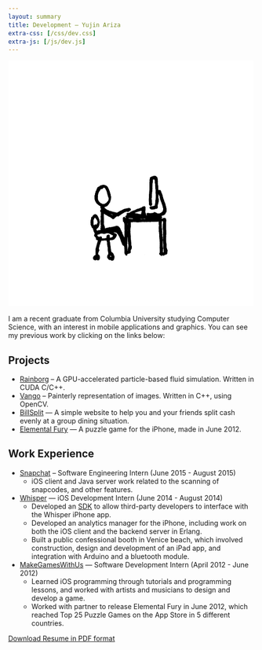 ```yaml
---
layout: summary
title: Development — Yujin Ariza
extra-css: [/css/dev.css]
extra-js: [/js/dev.js]
---
```


![](/img/avatar-computer.png)

I am a recent graduate from Columbia University studying Computer Science, with an interest in mobile applications and graphics. You can see my previous work by clicking on the links below:

Projects
---

- [Rainborg](https://github.com/yariza/Rainborg) – A GPU-accelerated particle-based fluid simulation. Written in CUDA C/C++.
- [Vango](https://github.com/yariza/vango) – Painterly representation of images. Written in C++, using OpenCV.
- [BillSplit](/billsplit-old) — A simple website to help you and your friends split
cash evenly at a group dining situation.
- [Elemental Fury](https://itunes.apple.com/us/app/elemental-fury/id532040551?mt=8) —
A puzzle game for the iPhone, made in June 2012.

Work Experience
---

- [Snapchat](https://www.snapchat.com/) – Software Engineering Intern (June 2015 - August 2015)
	+ iOS client and Java server work related to the scanning of snapcodes, and other features.
- [Whisper](http://whisper.sh) — iOS Development Intern (June 2014 - August 2014)
	- Developed an [SDK](https://github.com/WhisperApp/Whisper-iOS-SDK) to allow
	third-party developers to interface with the Whisper iPhone app.
	- Developed an analytics manager for the iPhone, including work on both the
	iOS	client and the backend server in Erlang.
	- Built a public confessional booth in Venice beach, which involved 	construction, design and development of an iPad app, and integration with 	Arduino and a bluetooth module.
- [MakeGamesWithUs](http://mgw.us) — Software Development Intern (April 2012 -
June 2012)
	- Learned iOS programming through tutorials and programming lessons, and 	worked with artists and musicians to design and develop a game.
	- Worked with partner to release Elemental Fury in June 2012, which reached Top 25 Puzzle Games on the App Store in 5 different countries.

[Download Resume in PDF format](/downloads/yujin_resume_technical.pdf)
